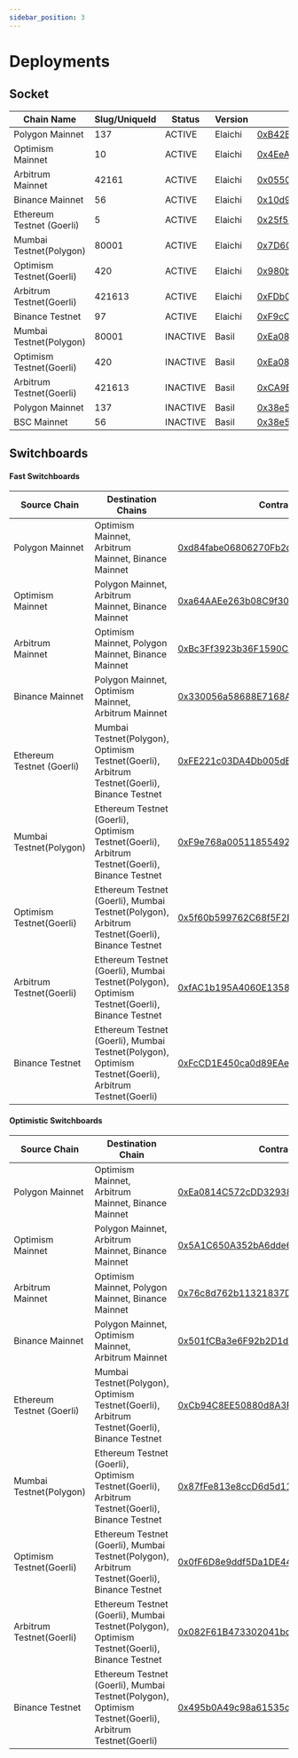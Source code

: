 ```yaml
---
sidebar_position: 3
---
```


# Deployments

## Socket

| Chain Name               | Slug/UniqueId | Status | Version | Contract Address                                                                                                                                |
| ------------------------ | ------------- | ------ | ------- | ------------------------------------------------------------------------------------------------------------------------------------- |
| Polygon Mainnet          | 137           | ACTIVE | Elaichi   | [0xB42BBBd8f725186BBC74AFF6A5e0f15F1c786db2](https://polygonscan.com/address/0xB42BBBd8f725186BBC74AFF6A5e0f15F1c786db2)              |
| Optimism Mainnet         | 10            | ACTIVE | Elaichi   | [0x4EeA1b973a87CD49C830a43a8F4D8DC0570E144E](https://optimistic.etherscan.io/address/0x4EeA1b973a87CD49C830a43a8F4D8DC0570E144E)              |
| Arbitrum Mainnet         | 42161         | ACTIVE | Elaichi   | [0x05501406bCC171b543db0A2C547b7cB68D9D69E3](https://arbiscan.io/address/0x05501406bCC171b543db0A2C547b7cB68D9D69E3)              |
| Binance Mainnet          | 56            | ACTIVE | Elaichi   | [0x10d9DA6AE85eff6D582A91829f78bde2a3EC2dCC](https://bscscan.com/address/0x10d9DA6AE85eff6D582A91829f78bde2a3EC2dCC)              |
| Ethereum Testnet (Goerli)| 5             | ACTIVE | Elaichi   | [0x25f5FB0dc3d098018CD420e25bE21b3ec535521A](https://goerli.etherscan.io/address/0x25f5FB0dc3d098018CD420e25bE21b3ec535521A)              |
| Mumbai Testnet(Polygon)  | 80001         | ACTIVE | Elaichi   | [0x7D60d965AA4D8a03fE46b65B9fC643EbC0F2F802](https://mumbai.polygonscan.com/address/0x7D60d965AA4D8a03fE46b65B9fC643EbC0F2F802)              |
| Optimism Testnet(Goerli) | 420           | ACTIVE | Elaichi   | [0x980b14bf2154052BF974Fb85163303D678c13837](https://goerli-optimism.etherscan.io/address/0x980b14bf2154052BF974Fb85163303D678c13837)              |
| Arbitrum Testnet(Goerli) | 421613        | ACTIVE | Elaichi   | [0xFDb0F2d15C052CE87DeFF39e092eD5A97C6AeC22](https://goerli.arbiscan.io/address/0xFDb0F2d15C052CE87DeFF39e092eD5A97C6AeC22)              |
| Binance Testnet          | 97            | ACTIVE | Elaichi   | [0xF9cC1fE8F1Ea0C9D32A9f5E089Af9457B2401ECb](https://testnet.bscscan.com/address/0xF9cC1fE8F1Ea0C9D32A9f5E089Af9457B2401ECb)      |
| Mumbai Testnet(Polygon)  | 80001         | INACTIVE | Basil   | [0xEa0814C572cDD329380ddf345463E3fb7E342a93](https://mumbai.polygonscan.com/address/0xEa0814C572cDD329380ddf345463E3fb7E342a93)       |
| Optimism Testnet(Goerli) | 420           | INACTIVE | Basil   | [0xEa0814C572cDD329380ddf345463E3fb7E342a93](https://goerli-optimism.etherscan.io/address/0x6F1912DC9631E8aFC89e7D95Afd7e467845FF6F2) |
| Arbitrum Testnet(Goerli) | 421613        | INACTIVE | Basil   | [0xCA9Ea302739796C223a2D6B95efB9c0Cf9E9D468](https://goerli.arbiscan.io/address/0xCA9Ea302739796C223a2D6B95efB9c0Cf9E9D468)           |
| Polygon Mainnet          | 137           | INACTIVE | Basil   | [0x38e55351Dc02320A555b137e559D71f213694c15](https://polygonscan.com/address/0x38e55351Dc02320A555b137e559D71f213694c15)              |
| BSC Mainnet              | 56            | INACTIVE | Basil   | [0x38e55351Dc02320A555b137e559D71f213694c15](https://bscscan.com/address/0x38e55351Dc02320A555b137e559D71f213694c15)                  |

## Switchboards

#### Fast Switchboards
| Source Chain             |                  Destination Chains                   |  Contract Address                                                                                                            |
| ------------------------ | ----------------------------------------------------- |  --------------------------------------------------------------------------------------------------------------------------- |
| Polygon Mainnet          |  Optimism Mainnet, Arbitrum Mainnet, Binance Mainnet  | [0xd84fabe06806270Fb2dDFC2255102206e3B36865](https://polygonscan.com/address/0xd84fabe06806270Fb2dDFC2255102206e3B36865)     |
| Optimism Mainnet         |  Polygon Mainnet, Arbitrum Mainnet, Binance Mainnet   | [0xa64AAEe263b08C9f30097686C1CD3aBE5d2890A6](https://optimistic.etherscan.io/address/0xa64AAEe263b08C9f30097686C1CD3aBE5d2890A6)         |
| Arbitrum Mainnet         |  Optimism Mainnet, Polygon Mainnet, Binance Mainnet   | [0xBc3Ff3923b36F1590C16363b09c4759654d7B6d4](https://arbiscan.io/address/0xBc3Ff3923b36F1590C16363b09c4759654d7B6d4)     |
| Binance Mainnet          |  Polygon Mainnet, Optimism Mainnet, Arbitrum Mainnet  | [0x330056a58688E7168AE3FeA1e2Edd48708e5c231](https://bscscan.com/address/0x330056a58688E7168AE3FeA1e2Edd48708e5c231)         |
| Ethereum Testnet (Goerli)|  Mumbai Testnet(Polygon), Optimism Testnet(Goerli), Arbitrum Testnet(Goerli), Binance Testnet | [0xFE221c03DA4Db005dE5055a8696A07DDFa47951d](https://goerli.etherscan.io/address/0xFE221c03DA4Db005dE5055a8696A07DDFa47951d)     |
| Mumbai Testnet(Polygon)  |  Ethereum Testnet (Goerli), Optimism Testnet(Goerli), Arbitrum Testnet(Goerli), Binance Testnet   | [0xF9e768a005118554925111514FCa1c1a1B1076f2](https://mumbai.polygonscan.com/address/0xF9e768a005118554925111514FCa1c1a1B1076f2)         |
| Optimism Testnet(Goerli) |  Ethereum Testnet (Goerli), Mumbai Testnet(Polygon), Arbitrum Testnet(Goerli), Binance Testnet  | [0x5f60b599762C68f5F2E274e12C8fE6B8210550Db](https://goerli-optimism.etherscan.io/address/0x5f60b599762C68f5F2E274e12C8fE6B8210550Db)     |
| Arbitrum Testnet(Goerli) |  Ethereum Testnet (Goerli), Mumbai Testnet(Polygon), Optimism Testnet(Goerli), Binance Testnet   | [0xfAC1b195A4060E1358e6CC2Cb8D90B7bD70fF2AF](https://goerli.arbiscan.io/address/0xfAC1b195A4060E1358e6CC2Cb8D90B7bD70fF2AF)         |
| Binance Testnet          |  Ethereum Testnet (Goerli), Mumbai Testnet(Polygon), Optimism Testnet(Goerli), Arbitrum Testnet(Goerli)   | [0xFcCD1E450ca0d89EAe8B676B74225d0D6549762f](https://testnet.bscscan.com/address/0xFcCD1E450ca0d89EAe8B676B74225d0D6549762f)         |

#### Optimistic Switchboards
| Source Chain             | Destination Chain |  Contract Address                                                                                                            |
| ------------------------ | ----------------- |  --------------------------------------------------------------------------------------------------------------------------- |
| Polygon Mainnet          |  Optimism Mainnet, Arbitrum Mainnet, Binance Mainnet  | [0xEa0814C572cDD329380ddf345463E3fb7E342a93](https://polygonscan.com/address/0xEa0814C572cDD329380ddf345463E3fb7E342a93)     |
| Optimism Mainnet         |  Polygon Mainnet, Arbitrum Mainnet, Binance Mainnet   | [0x5A1C650A352bA6dde6a176df9868335E7cc4FC98](https://optimistic.etherscan.io/address/0x5A1C650A352bA6dde6a176df9868335E7cc4FC98)         |
| Arbitrum Mainnet         |  Optimism Mainnet, Polygon Mainnet, Binance Mainnet   | [0x76c8d762b11321837D4A2Fa1Fd19651Ca365F0BE](https://arbiscan.io/address/0x76c8d762b11321837D4A2Fa1Fd19651Ca365F0BE)     |
| Binance Mainnet          |  Polygon Mainnet, Optimism Mainnet, Arbitrum Mainnet  | [0x501fCBa3e6F92b2D1d89038FeD56EdacaaF5f7c2](https://bscscan.com/address/0x501fCBa3e6F92b2D1d89038FeD56EdacaaF5f7c2)         |
| Ethereum Testnet (Goerli)|  Mumbai Testnet(Polygon), Optimism Testnet(Goerli), Arbitrum Testnet(Goerli), Binance Testnet | [0xCb94C8EE50880d8A3F8CbdcA04dCb7632Bf2C64F](https://goerli.etherscan.io/address/0xCb94C8EE50880d8A3F8CbdcA04dCb7632Bf2C64F)     |
| Mumbai Testnet(Polygon)  |  Ethereum Testnet (Goerli), Optimism Testnet(Goerli), Arbitrum Testnet(Goerli), Binance Testnet   | [0x87fFe813e8ccD6d5d11279E9D21eA527E213561E](https://mumbai.polygonscan.com/address/0x87fFe813e8ccD6d5d11279E9D21eA527E213561E)         |
| Optimism Testnet(Goerli) |  Ethereum Testnet (Goerli), Mumbai Testnet(Polygon), Arbitrum Testnet(Goerli), Binance Testnet  | [0x0fF6D8e9ddf5Da1DE44dD40AF65cDAf2827A445c](https://goerli-optimism.etherscan.io/address/0x0fF6D8e9ddf5Da1DE44dD40AF65cDAf2827A445c)     |
| Arbitrum Testnet(Goerli) |  Ethereum Testnet (Goerli), Mumbai Testnet(Polygon), Optimism Testnet(Goerli), Binance Testnet   | [0x082F61B473302041bcC26c9d9408d84F3cB2CDaA](https://goerli.arbiscan.io/address/0x082F61B473302041bcC26c9d9408d84F3cB2CDaA)         |
| Binance Testnet          |  Ethereum Testnet (Goerli), Mumbai Testnet(Polygon), Optimism Testnet(Goerli), Arbitrum Testnet(Goerli)   | [0x495b0A49c98a61535c381B7729d3485bc02aC89D](https://testnet.bscscan.com/address/0x495b0A49c98a61535c381B7729d3485bc02aC89D)         |
